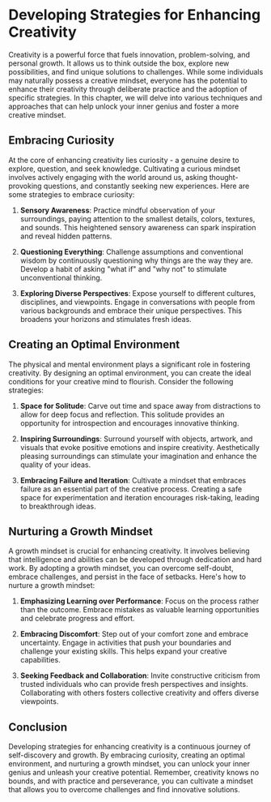 Developing Strategies for Enhancing Creativity
=======================================================



Creativity is a powerful force that fuels innovation, problem-solving, and personal growth. It allows us to think outside the box, explore new possibilities, and find unique solutions to challenges. While some individuals may naturally possess a creative mindset, everyone has the potential to enhance their creativity through deliberate practice and the adoption of specific strategies. In this chapter, we will delve into various techniques and approaches that can help unlock your inner genius and foster a more creative mindset.

Embracing Curiosity
-------------------

At the core of enhancing creativity lies curiosity - a genuine desire to explore, question, and seek knowledge. Cultivating a curious mindset involves actively engaging with the world around us, asking thought-provoking questions, and constantly seeking new experiences. Here are some strategies to embrace curiosity:

1. **Sensory Awareness**: Practice mindful observation of your surroundings, paying attention to the smallest details, colors, textures, and sounds. This heightened sensory awareness can spark inspiration and reveal hidden patterns.

2. **Questioning Everything**: Challenge assumptions and conventional wisdom by continuously questioning why things are the way they are. Develop a habit of asking "what if" and "why not" to stimulate unconventional thinking.

3. **Exploring Diverse Perspectives**: Expose yourself to different cultures, disciplines, and viewpoints. Engage in conversations with people from various backgrounds and embrace their unique perspectives. This broadens your horizons and stimulates fresh ideas.

Creating an Optimal Environment
-------------------------------

The physical and mental environment plays a significant role in fostering creativity. By designing an optimal environment, you can create the ideal conditions for your creative mind to flourish. Consider the following strategies:

1. **Space for Solitude**: Carve out time and space away from distractions to allow for deep focus and reflection. This solitude provides an opportunity for introspection and encourages innovative thinking.

2. **Inspiring Surroundings**: Surround yourself with objects, artwork, and visuals that evoke positive emotions and inspire creativity. Aesthetically pleasing surroundings can stimulate your imagination and enhance the quality of your ideas.

3. **Embracing Failure and Iteration**: Cultivate a mindset that embraces failure as an essential part of the creative process. Creating a safe space for experimentation and iteration encourages risk-taking, leading to breakthrough ideas.

Nurturing a Growth Mindset
--------------------------

A growth mindset is crucial for enhancing creativity. It involves believing that intelligence and abilities can be developed through dedication and hard work. By adopting a growth mindset, you can overcome self-doubt, embrace challenges, and persist in the face of setbacks. Here's how to nurture a growth mindset:

1. **Emphasizing Learning over Performance**: Focus on the process rather than the outcome. Embrace mistakes as valuable learning opportunities and celebrate progress and effort.

2. **Embracing Discomfort**: Step out of your comfort zone and embrace uncertainty. Engage in activities that push your boundaries and challenge your existing skills. This helps expand your creative capabilities.

3. **Seeking Feedback and Collaboration**: Invite constructive criticism from trusted individuals who can provide fresh perspectives and insights. Collaborating with others fosters collective creativity and offers diverse viewpoints.

Conclusion
----------

Developing strategies for enhancing creativity is a continuous journey of self-discovery and growth. By embracing curiosity, creating an optimal environment, and nurturing a growth mindset, you can unlock your inner genius and unleash your creative potential. Remember, creativity knows no bounds, and with practice and perseverance, you can cultivate a mindset that allows you to overcome challenges and find innovative solutions.
